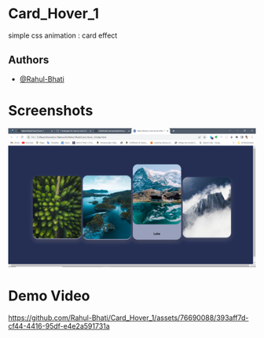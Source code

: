 # Card_Hover_1
simple css animation : card effect

## Authors

- [@Rahul-Bhati](https://github.com/Rahul-Bhati)

# Screenshots
<img class="img-fluid" src="image/Screenshot (1822).png"/>

# Demo Video 
https://github.com/Rahul-Bhati/Card_Hover_1/assets/76690088/393aff7d-cf44-4416-95df-e4e2a591731a

